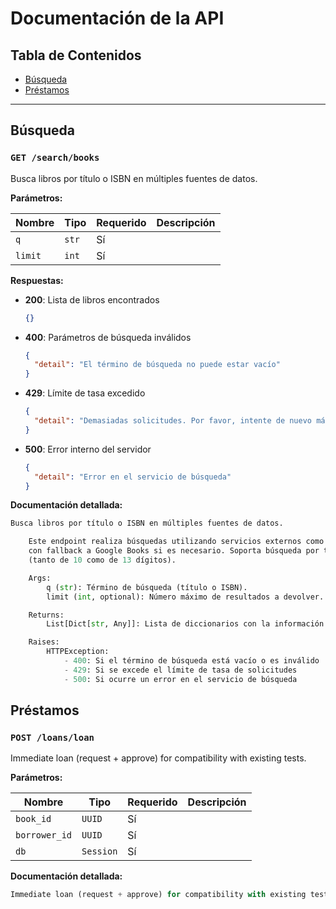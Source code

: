 # Documentación de la API

## Tabla de Contenidos

- [Búsqueda](#búsqueda)
- [Préstamos](#préstamos)

---

## Búsqueda

### `GET /search/books`

Busca libros por título o ISBN en múltiples fuentes de datos.

**Parámetros:**

| Nombre | Tipo | Requerido | Descripción |
|--------|------|-----------|-------------|
| `q` | `str` | Sí |  |
| `limit` | `int` | Sí |  |

**Respuestas:**

- **200**: Lista de libros encontrados
  ```json
  {}
  ```

- **400**: Parámetros de búsqueda inválidos
  ```json
  {
    "detail": "El término de búsqueda no puede estar vacío"
  }
  ```

- **429**: Límite de tasa excedido
  ```json
  {
    "detail": "Demasiadas solicitudes. Por favor, intente de nuevo más tarde."
  }
  ```

- **500**: Error interno del servidor
  ```json
  {
    "detail": "Error en el servicio de búsqueda"
  }
  ```

**Documentación detallada:**
```python
Busca libros por título o ISBN en múltiples fuentes de datos.

    Este endpoint realiza búsquedas utilizando servicios externos como OpenLibrary
    con fallback a Google Books si es necesario. Soporta búsqueda por título o ISBN
    (tanto de 10 como de 13 dígitos).

    Args:
        q (str): Término de búsqueda (título o ISBN).
        limit (int, optional): Número máximo de resultados a devolver. Por defecto 5.

    Returns:
        List[Dict[str, Any]]: Lista de diccionarios con la información de los libros encontrados.

    Raises:
        HTTPException:
            - 400: Si el término de búsqueda está vacío o es inválido
            - 429: Si se excede el límite de tasa de solicitudes
            - 500: Si ocurre un error en el servicio de búsqueda
```


## Préstamos

### `POST /loans/loan`

Immediate loan (request + approve) for compatibility with existing tests.

**Parámetros:**

| Nombre | Tipo | Requerido | Descripción |
|--------|------|-----------|-------------|
| `book_id` | `UUID` | Sí |  |
| `borrower_id` | `UUID` | Sí |  |
| `db` | `Session` | Sí |  |

**Documentación detallada:**
```python
Immediate loan (request + approve) for compatibility with existing tests.
```

